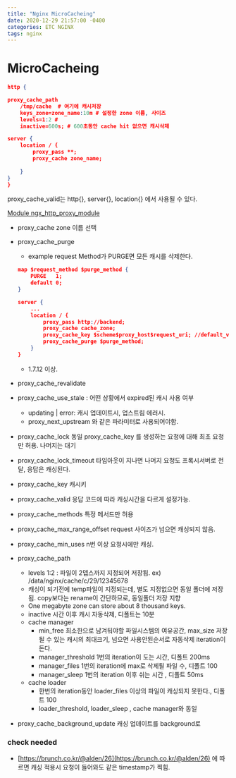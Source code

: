 ```yaml
---
title: "Nginx MicroCacheing"
date: 2020-12-29 21:57:00 -0400
categories: ETC NGINX
tags: nginx
---
```

# MicroCacheing

```json
http {

proxy_cache_path 
	/tmp/cache  # 여기에 캐시저장
	keys_zone=zone_name:10m # 설정한 zone 이름, 사이즈
	levels=1:2 # 
	inactive=600s; # 600초동안 cache hit 없으면 캐시삭제

server {
	location / {
		proxy_pass **;
		proxy_cache zone_name;
		
	}
}
}
```

proxy_cache_valid는 http{}, server{}, location{} 에서 사용될 수 있다.

[Module ngx_http_proxy_module](https://nginx.org/en/docs/http/ngx_http_proxy_module.html?&_ga=2.24325823.424123966.1594014515-215263839.1582249796#proxy_cache_purge)

- proxy_cache zone 이름 선택
- proxy_cache_purge
    - example
    request Method가 PURGE면 모든 캐시를 삭제한다.

    ```json
    map $request_method $purge_method {
        PURGE   1;
        default 0;
    }

    server {
        ...
        location / {
            proxy_pass http://backend;
            proxy_cache cache_zone;
            proxy_cache_key $scheme$proxy_host$request_uri; //default_value
            proxy_cache_purge $purge_method;
        }
    }
    ```

    - 1.7.12 이상.
- proxy_cache_revalidate
- proxy_cache_use_stale : 어떤 상황에서 expired된 캐시 사용 여부
    - updating | error: 캐시 업데이트시, 업스트림 에러시.
    - proxy_next_upstream 와 같은 파라미터로 사용되어야함.

- proxy_cache_lock 동일 proxy_cache_key 를 생성하는 요청에 대해 최초 요청만 허용. 나머지는 대기
- proxy_cache_lock_timeout 타임아웃이 지나면 나머지 요청도 프록시서버로 전달, 응답은 캐싱된다.
- proxy_cache_key 캐시키
- proxy_cache_valid 응답 코드에 따라 캐싱시간을 다르게 설정가능.
- proxy_cache_methods 특정 메서드만 허용
- proxy_cache_max_range_offset request 사이즈가 넘으면 캐싱되지 않음.
- proxy_cache_min_uses n번 이상 요청시에만 캐싱.
- proxy_cache_path
    - levels 1:2 : 파일이 2뎁스까지 지정되어 저장됨. 
    ex) /data/nginx/cache/c/29/12345678
    - 캐싱이 되기전에 temp파일이 지정되는데, 별도 지정없으면 동일 폴더에 저장됨. copy보다는 rename이 간단하므로, 동일폴더 저장 지향
    - One megabyte zone can store about 8 thousand keys.
    - inactive 시간 이후 캐시 자동삭제, 디폴트는 10분
    - cache manager
        - min_free 최소한으로 남겨둬야할 파일시스템의 여유공간,
        max_size 저장될 수 있는 캐시의 최대크기,
        넘으면 사용안된순서로 자동삭제 iteration이 돈다.
        - manager_threshold 1번의 iteration이 도는 시간, 디폴트 200ms
        - manager_files 1번의 iteration에 max로 삭제될 파일 수, 디폴트 100
        - manager_sleep 1번의 iteration 이후 쉬는 시간 , 디폴트 50ms
    - cache loader
        - 한번의 iteration동안 loader_files 이상의 파일이 캐싱되지 못한다., 디폴트 100
        - loader_threshold, loader_sleep , cache manager와 동일

- proxy_cache_background_update 캐싱 업데이트를 background로


### check needed

- [https://brunch.co.kr/@alden/26](https://brunch.co.kr/@alden/26) 에 따르면 캐싱 적용시 요청이 들어와도 같은 timestamp가 찍힘.
